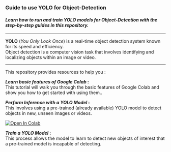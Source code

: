 ### Guide to use YOLO for Object-Detection


#### _Learn how to run and train YOLO models for Object-Detection with the step-by-step guides in this repository._

---

**YOLO** (_You Only Look Once_) is a real-time object detection system known for its speed and efficiency.\
Object detection is a computer vision task that involves identifying and localizing objects within an image or video.

---

This repository provides resources to help you :

**_Learn basic features of Google Colab_ :**\
This tutorial will walk you through the basic features of Google Colab and show you how to get started with using them..

**_Perform Inference with a YOLO Model_ :**\
This involves using a pre-trained (already available) YOLO model to detect objects in new, unseen images or videos.

[![ Open In Colab ](https://colab.research.google.com/assets/colab-badge.svg)](https://colab.research.google.com/drive/1C_qHuzy5190pYMkN7C2FHRkN4P8n6nGv)


**_Train a YOLO Model_ :**\
This process allows the model to learn to detect new objects of interest that a pre-trained model is incapable of detecting.



